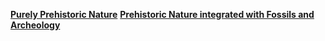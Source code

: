 [**Purely Prehistoric Nature**](https://www.curseforge.com/minecraft/modpacks/purely-prehistoric-nature)
[**Prehistoric Nature integrated with Fossils and Archeology**](https://www.curseforge.com/minecraft/modpacks/prehistoric-nature-integrated)
